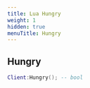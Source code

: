 ```yaml
---
title: Lua Hungry
weight: 1
hidden: true
menuTitle: Hungry
---
```

## Hungry
```lua
Client:Hungry(); -- bool
```